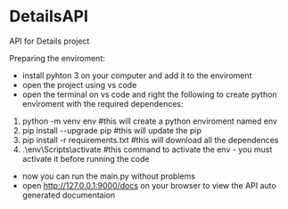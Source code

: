 # DetailsAPI
API for Details project 

Preparing the enviroment:
* install pyhton 3 on your computer and add it to the enviroment
* open the project using vs code 
* open the terminal on vs code and right the following to create python enviroment with the required dependences:
1.  python -m venv env #this will create a python enviroment named env
2.  pip install --upgrade pip #this will update the pip
3.  pip install -r requirements.txt #this will download all the dependences
4.  .\env\Scripts\activate #this command to activate the env - you must activate it before running the code
* now you can run the main.py without problems
* open http://127.0.0.1:9000/docs on your browser to view the API auto generated documentaion



